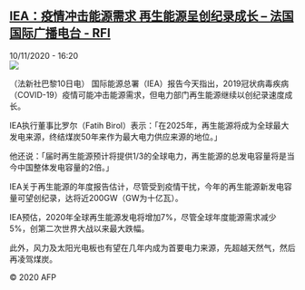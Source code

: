 <!--1605023706000-->
[IEA：疫情冲击能源需求 再生能源呈创纪录成长 – 法国国际广播电台 - RFI](http://www.rfi.fr//cn/contenu/20201110-iea%E7%96%AB%E6%83%85%E5%86%B2%E5%87%BB%E8%83%BD%E6%BA%90%E9%9C%80%E6%B1%82-%E5%86%8D%E7%94%9F%E8%83%BD%E6%BA%90%E5%91%88%E5%88%9B%E7%BA%AA%E5%BD%95%E6%88%90%E9%95%BF)
------

<div>10/11/2020 - 16:20</div><img src="https://s.rfi.fr/media/display/3ffb9180-236b-11eb-84b9-005056a98db9/w:310/p:16x9/int0023b.201110232002.jpg"><div class="t-content__body u-clearfix"><p>（法新社巴黎10日电）    国际能源总署（IEA）报告今天指出，2019冠状病毒疾病（COVID-19）疫情可能冲击能源需求，但电力部门再生能源继续以创纪录速度成长。</p><p>    IEA执行董事比罗尔（Fatih Birol）表示：「在2025年，再生能源将成为全球最大发电来源，终结煤炭50年来作为最大电力供应来源的地位。」</p><p>    他还说：「届时再生能源预计将提供1/3的全球电力，再生能源的总发电容量将是当今中国整体发电容量的2倍。」</p><p>    IEA关于再生能源的年度报告估计，尽管受到疫情干扰，今年的再生能源新发电容量可望创纪录，达将近200GW（GW为十亿瓦）。</p><p>    IEA预估，2020年全球再生能源发电将增加7%，尽管全球年度能源需求减少5%，创第二次世界大战以来最大跌幅。</p><p>    此外，风力及太阳光电板也有望在几年内成为首要电力来源，先超越天然气，然后再凌驾煤炭。</p><p class="t-copyright">© 2020 AFP</p>        </div>

